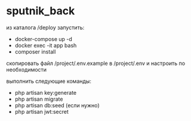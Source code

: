 # sputnik_back

из каталога /deploy запустить:
- docker-compose up -d
- docker exec -it app bash
- composer install

скопировать файл /project/.env.example в /project/.env и настроить по необходимости 

выполнить следующие команды:
- php artisan key:generate
- php artisan migrate
- php artisan db:seed (если нужно)
- php artisan jwt:secret